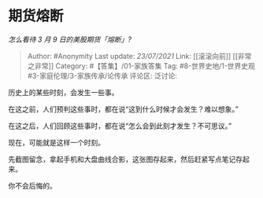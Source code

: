 # 期货熔断
*怎么看待 3 月 9 日的美股期货「熔断」?*

> Author: #Anonymity
> Last update: *23/07/2021*
> Link: [[滚滚向前]] [[非常之非常]]
> Category: #【答集】/01-家族答集
> Tag: #8-世界史地/1-世界史观 #3-家庭伦理/3-家族传承/论传承
> 评论区:
> 泛讨论:

历史上的某些时刻，会发生一些事。

在这之前，人们预判这些事时，都在说“这到什么时候才会发生？难以想象。”

在这之后，人们回顾这些事时，都在说“怎么会到此刻才发生？不可思议。”

现在，可能就是这样一个时刻。

先截图留念，拿起手机和大盘曲线合影，这张图存起来，然后赶紧写点笔记存起来。

你不会后悔的。
